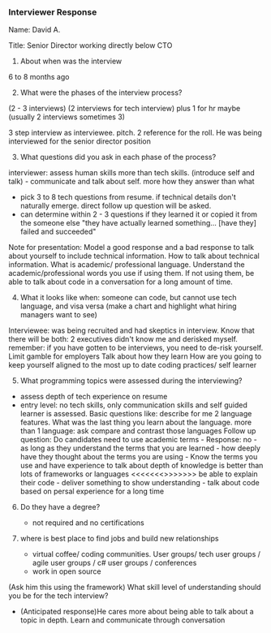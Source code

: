 ### Interviewer Response

Name: David A.

Title: Senior Director working directly below CTO

1. About when was the interview

6 to 8 months ago

2. What were the phases of the interview process?

(2 - 3 interviews) (2 interviews for tech interview) plus 1 for hr maybe (usually 2 interviews sometimes 3)

3 step interview as interviewee. pitch. 2 reference for the roll. He was being interviewed for the senior director position

3. What questions did you ask in each phase of the process?

interviewer: assess human skills more than tech skills.
(introduce self and talk) - communicate and talk about self. more how they answer than what

-   pick 3 to 8 tech questions from resume. if technical details don't naturally emerge. direct follow up question will be asked.
-   can determine within 2 - 3 questions if they learned it or copied it from the someone else
    "they have actually learned something... [have they] failed and succeeded"

Note for presentation: Model a good response and a bad response to talk about yourself to include technical information. How to talk about technical information. What is academic/ professional language. Understand the academic/professional words you use if using them. If not using them, be able to talk about code in a conversation for a long amount of time.

4. What it looks like when: someone can code, but cannot use tech language, and visa versa (make a chart and highlight what hiring managers want to see)

Interviewee: was being recruited and had skeptics in interview. Know that there will be both: 2 executives didn't know me and derisked myself.
remember: if you have gotten to be interviews, you need to de-risk yourself. Limit gamble for employers
Talk about how they learn
How are you going to keep yourself aligned to the most up to date coding practices/ self learner

5. What programming topics were assessed during the interviewing?

-   assess depth of tech experience on resume
-   entry level: no tech skills, only communication skills and self guided learner is assessed.
    Basic questions like: describe for me 2 language features.
    What was the last thing you learn about the language. more than 1 language: ask compare and contrast those languages
    Follow up question: Do candidates need to use academic terms - Response: no - as long as they understand the terms that you are learned - how deeply have they thought about the terms you are using - Know the terms you use and have experience to talk about
    depth of knowledge is better than lots of frameworks or languages <<<<<<<<Important >>>>>>>>
    be able to explain their code - deliver something to show understanding - talk about code based on persal experience for a long time

6. Do they have a degree?

    - not required and no certifications

7. where is best place to find jobs and build new relationships
    - virtual coffee/ coding communities. User groups/ tech user groups / agile user groups / c# user groups / conferences
    - work in open source

(Ask him this using the framework) What skill level of understanding should you be for the tech interview?

-   (Anticipated response)He cares more about being able to talk about a topic in depth. Learn and communicate through conversation
